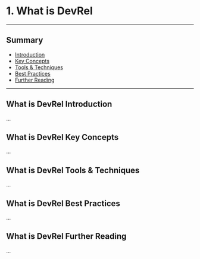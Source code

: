 # 1. What is DevRel
---
## Summary
- [Introduction](#what-is-devrel-introduction)
- [Key Concepts](#what-is-devrel-key-concepts)
- [Tools & Techniques](#what-is-devrel-tools-techniques)
- [Best Practices](#what-is-devrel-best-practices)
- [Further Reading](#what-is-devrel-further-reading)
---

## What is DevRel Introduction

...

## What is DevRel Key Concepts

...

## What is DevRel Tools & Techniques

...

## What is DevRel Best Practices

...

## What is DevRel Further Reading

...
